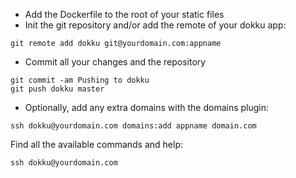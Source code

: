 * Add the Dockerfile to the root of your static files
* Init the git repository and/or add the remote of your dokku app:
```
git remote add dokku git@yourdomain.com:appname
```
* Commit all your changes and the repository
```
git commit -am Pushing to dokku
git push dokku master
```
* Optionally, add any extra domains with the domains plugin:
```
ssh dokku@yourdomain.com domains:add appname domain.com
```

Find all the available commands and help:
```
ssh dokku@yourdomain.com
```
   
